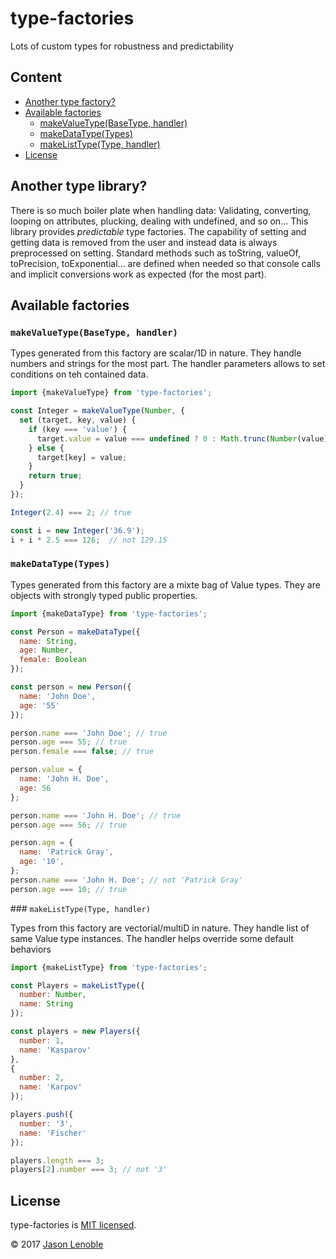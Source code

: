 # type-factories
Lots of custom types for robustness and predictability

## Content

* [Another type factory?](#another-type-factory)
* [Available factories](#available-factories)
  * [makeValueType(BaseType, handler)](#makevaluetypebasetype-handler)
  * [makeDataType(Types)](#makedatatypetypes)
  * [makeListType(Type, handler)](#makelisttypetype-handler)
* [License](#license)

## Another type library?

There is so much boiler plate when handling data: Validating, converting, looping on attributes, plucking, dealing with undefined, and so on... This library provides *predictable* type factories. The capability of setting and getting data is removed from the user and instead data is always preprocessed on setting. Standard methods such as toString, valueOf, toPrecision, toExponential... are defined when needed so that console calls and implicit conversions work as expected (for the most part).

## Available factories

### ```makeValueType(BaseType, handler)```

Types generated from this factory are scalar/1D in nature. They handle numbers and strings for the most part. The handler parameters allows to set conditions
on teh contained data.

```js
import {makeValueType} from 'type-factories';

const Integer = makeValueType(Number, {
  set (target, key, value) {
    if (key === 'value') {
      target.value = value === undefined ? 0 : Math.trunc(Number(value));
    } else {
      target[key] = value;
    }
    return true;
  }
});

Integer(2.4) === 2; // true

const i = new Integer('36.9');
i + i * 2.5 === 126;  // not 129.15
```

### ```makeDataType(Types)```

Types generated from this factory are a mixte bag of Value types. They are objects with strongly typed public properties.

```js
import {makeDataType} from 'type-factories';

const Person = makeDataType({
  name: String,
  age: Number,
  female: Boolean
});

const person = new Person({
  name: 'John Doe',
  age: '55'
});

person.name === 'John Doe'; // true
person.age === 55; // true
person.female === false; // true

person.value = {
  name: 'John H. Doe',
  age: 56
};

person.name === 'John H. Doe'; // true
person.age === 56; // true

person.age = {
  name: 'Patrick Gray',
  age: '10',
};
person.name === 'John H. Doe'; // not 'Patrick Gray'
person.age === 10; // true
```

### ```makeListType(Type, handler)```

Types from this factory are vectorial/multiD in nature. They handle list of same Value type instances. The handler helps override some default behaviors

```js
import {makeListType} from 'type-factories';

const Players = makeListType({
  number: Number,
  name: String
});

const players = new Players({
  number: 1,
  name: 'Kasparov'
},
{
  number: 2,
  name: 'Karpov'
});

players.push({
  number: '3',
  name: 'Fischer'
});

players.length === 3;
players[2].number === 3; // not '3'
```

## License

type-factories is [MIT licensed](./LICENSE).

© 2017 [Jason Lenoble](mailto:jason.lenoble@gmail.com)
